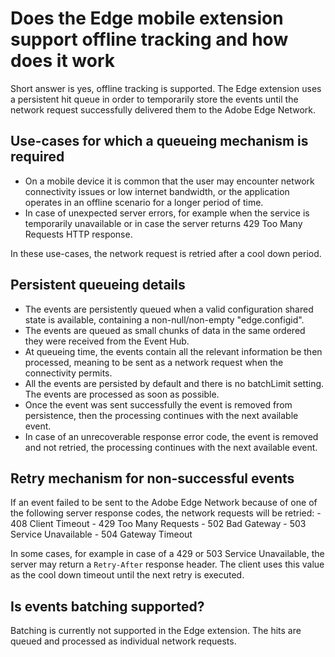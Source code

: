 # Does the Edge mobile extension support offline tracking and how does it work

Short answer is yes, offline tracking is supported. The Edge extension uses a persistent hit queue in order to temporarily store the events until the network request successfully delivered them to the Adobe Edge Network.

## Use-cases for which a queueing mechanism is required

* On a mobile device it is common that the user may encounter network connectivity issues or low internet bandwidth, or the application operates in an offline scenario for a longer period of time.
* In case of unexpected server errors, for example when the service is temporarily unavailable or in case the server returns 429 Too Many Requests HTTP response.

In these use-cases, the network request is retried after a cool down period.

## Persistent queueing details

* The events are persistently queued when a valid configuration shared state is available, containing a non-null/non-empty "edge.configid".
* The events are queued as small chunks of data in the same ordered they were received from the Event Hub.
* At queueing time, the events contain all the relevant information be then processed, meaning to be sent as a network request when the connectivity permits.
* All the events are persisted by default and there is no batchLimit setting. The events are processed as soon as possible.
* Once the event was sent successfully the event is removed from persistence, then the processing continues with the next available event.
* In case of an unrecoverable response error code, the event is removed and not retried, the processing continues with the next available event.

## Retry mechanism for non-successful events

If an event failed to be sent to the Adobe Edge Network because of one of the following server response codes, the network requests will be retried:
    - 408 Client Timeout
    - 429 Too Many Requests
    - 502 Bad Gateway
    - 503 Service Unavailable
    - 504 Gateway Timeout

In some cases, for example in case of a 429 or 503 Service Unavailable, the server may return a `Retry-After` response header. The client uses this value as the cool down timeout until the next retry is executed.

## Is events batching supported?

Batching is currently not supported in the Edge extension. The hits are queued and processed as individual network requests.

